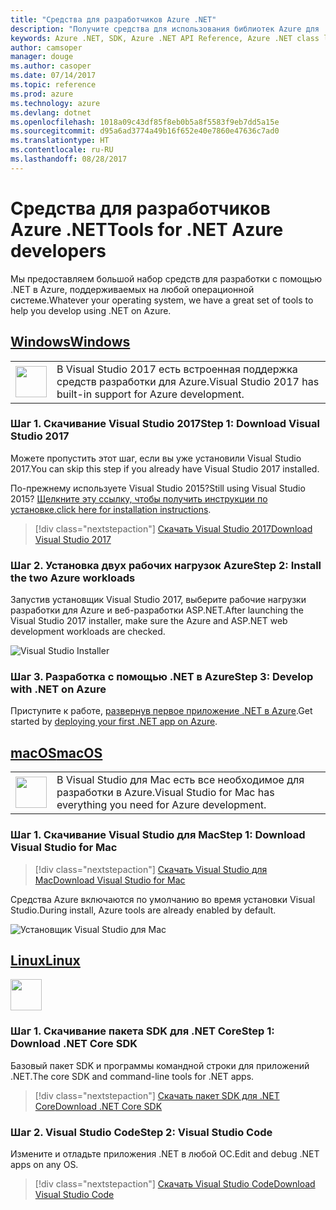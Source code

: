 ```yaml
---
title: "Средства для разработчиков Azure .NET"
description: "Получите средства для использования библиотек Azure для .NET в среде Windows, Mac или Linux."
keywords: Azure .NET, SDK, Azure .NET API Reference, Azure .NET class library
author: camsoper
manager: douge
ms.author: casoper
ms.date: 07/14/2017
ms.topic: reference
ms.prod: azure
ms.technology: azure
ms.devlang: dotnet
ms.openlocfilehash: 1018a09c43df85f8eb0b5a8f5583f9eb7dd5a15e
ms.sourcegitcommit: d95a6ad3774a49b16f652e40e7860e47636c7ad0
ms.translationtype: HT
ms.contentlocale: ru-RU
ms.lasthandoff: 08/28/2017
---
```

# <a name="tools-for-net-azure-developers"></a><span data-ttu-id="85811-104">Средства для разработчиков Azure .NET</span><span class="sxs-lookup"><span data-stu-id="85811-104">Tools for .NET Azure developers</span></span>

<span data-ttu-id="85811-105">Мы предоставляем большой набор средств для разработки с помощью .NET в Azure, поддерживаемых на любой операционной системе.</span><span class="sxs-lookup"><span data-stu-id="85811-105">Whatever your operating system, we have a great set of tools to help you develop using .NET on Azure.</span></span>

## <a name="windowstabwindows"></a>[<span data-ttu-id="85811-106">Windows</span><span class="sxs-lookup"><span data-stu-id="85811-106">Windows</span></span>](#tab/windows)

<table>
  <tr>
    <td width="50">
        <img src="https://docs.microsoft.com/en-us/media/logos/logo_vs-ide.svg" width="50" height="50"></img>
    </td>
    <td>
<span data-ttu-id="85811-107">В Visual Studio 2017 есть встроенная поддержка средств разработки для Azure.</span><span class="sxs-lookup"><span data-stu-id="85811-107">Visual Studio 2017 has built-in support for Azure development.</span></span>
    </td>
  </tr>
</table>

### <a name="step-1-download-visual-studio-2017"></a><span data-ttu-id="85811-108">Шаг 1. Скачивание Visual Studio 2017</span><span class="sxs-lookup"><span data-stu-id="85811-108">Step 1: Download Visual Studio 2017</span></span>

<span data-ttu-id="85811-109">Можете пропустить этот шаг, если вы уже установили Visual Studio 2017.</span><span class="sxs-lookup"><span data-stu-id="85811-109">You can skip this step if you already have Visual Studio 2017 installed.</span></span>

<span data-ttu-id="85811-110">По-прежнему используете Visual Studio 2015?</span><span class="sxs-lookup"><span data-stu-id="85811-110">Still using Visual Studio 2015?</span></span>  <span data-ttu-id="85811-111">[Щелкните эту ссылку, чтобы получить инструкции по установке.](dotnet-sdk-vs2015-install.md)</span><span class="sxs-lookup"><span data-stu-id="85811-111">[click here for installation instructions](dotnet-sdk-vs2015-install.md).</span></span>

> [!div class="nextstepaction"]
> [<span data-ttu-id="85811-112">Скачать Visual Studio 2017</span><span class="sxs-lookup"><span data-stu-id="85811-112">Download Visual Studio 2017</span></span>](https://www.visualstudio.com/downloads/)


### <a name="step-2-install-the-two-azure-workloads"></a><span data-ttu-id="85811-113">Шаг 2. Установка двух рабочих нагрузок Azure</span><span class="sxs-lookup"><span data-stu-id="85811-113">Step 2: Install the two Azure workloads</span></span>

<span data-ttu-id="85811-114">Запустив установщик Visual Studio 2017, выберите рабочие нагрузки разработки для Azure и веб-разработки ASP.NET.</span><span class="sxs-lookup"><span data-stu-id="85811-114">After launching the Visual Studio 2017 installer, make sure the Azure and ASP.NET web development workloads are checked.</span></span>

![Visual Studio Installer](media/dotnet-tools/azure-workloads.png)

### <a name="step-3-develop-with-net-on-azure"></a><span data-ttu-id="85811-116">Шаг 3. Разработка с помощью .NET в Azure</span><span class="sxs-lookup"><span data-stu-id="85811-116">Step 3: Develop with .NET on Azure</span></span>

<span data-ttu-id="85811-117">Приступите к работе, [развернув первое приложение .NET в Azure](https://docs.microsoft.com/azure/app-service-web/app-service-web-get-started-dotnet).</span><span class="sxs-lookup"><span data-stu-id="85811-117">Get started by [deploying your first .NET app on Azure](https://docs.microsoft.com/azure/app-service-web/app-service-web-get-started-dotnet).</span></span>


## <a name="macostabmacos"></a>[<span data-ttu-id="85811-118">macOS</span><span class="sxs-lookup"><span data-stu-id="85811-118">macOS</span></span>](#tab/macos)
<table>
  <tr>
    <td width="50">
        <img src="https://docs.microsoft.com/en-us/media/logos/logo_vs-mac.svg" width="50" height="50"></img>
    </td>
    <td>
<span data-ttu-id="85811-119">В Visual Studio для Mac есть все необходимое для разработки в Azure.</span><span class="sxs-lookup"><span data-stu-id="85811-119">Visual Studio for Mac has everything you need for Azure development.</span></span>
    </td>
  </tr>
</table>


### <a name="step-1-download-visual-studio-for-mac"></a><span data-ttu-id="85811-120">Шаг 1. Скачивание Visual Studio для Mac</span><span class="sxs-lookup"><span data-stu-id="85811-120">Step 1: Download Visual Studio for Mac</span></span>

> [!div class="nextstepaction"]
> [<span data-ttu-id="85811-121">Скачать Visual Studio для Mac</span><span class="sxs-lookup"><span data-stu-id="85811-121">Download Visual Studio for Mac</span></span>](https://www.visualstudio.com/vs/visual-studio-mac/)

<span data-ttu-id="85811-122">Средства Azure включаются по умолчанию во время установки Visual Studio.</span><span class="sxs-lookup"><span data-stu-id="85811-122">During install, Azure tools are already enabled by default.</span></span>

![Установщик Visual Studio для Mac](media/dotnet-tools/azure-vsmac.png)

## <a name="linuxtablinux"></a>[<span data-ttu-id="85811-124">Linux</span><span class="sxs-lookup"><span data-stu-id="85811-124">Linux</span></span>](#tab/linux)

<img src="https://docs.microsoft.com/en-us/visualstudio/products/images/vs-code.svg" width="50" height="50"></img>

### <a name="step-1-download-net-core-sdk"></a><span data-ttu-id="85811-125">Шаг 1. Скачивание пакета SDK для .NET Core</span><span class="sxs-lookup"><span data-stu-id="85811-125">Step 1: Download .NET Core SDK</span></span>

<span data-ttu-id="85811-126">Базовый пакет SDK и программы командной строки для приложений .NET.</span><span class="sxs-lookup"><span data-stu-id="85811-126">The core SDK and command-line tools for .NET apps.</span></span>

> [!div class="nextstepaction"]
> [<span data-ttu-id="85811-127">Скачать пакет SDK для .NET Core</span><span class="sxs-lookup"><span data-stu-id="85811-127">Download .NET Core SDK</span></span>](https://www.microsoft.com/net/core)

### <a name="step-2-visual-studio-code"></a><span data-ttu-id="85811-128">Шаг 2. Visual Studio Code</span><span class="sxs-lookup"><span data-stu-id="85811-128">Step 2: Visual Studio Code</span></span>

<span data-ttu-id="85811-129">Измените и отладьте приложения .NET в любой ОС.</span><span class="sxs-lookup"><span data-stu-id="85811-129">Edit and debug .NET apps on any OS.</span></span>

> [!div class="nextstepaction"]
> [<span data-ttu-id="85811-130">Скачать Visual Studio Code</span><span class="sxs-lookup"><span data-stu-id="85811-130">Download Visual Studio Code</span></span>](https://code.visualstudio.com)